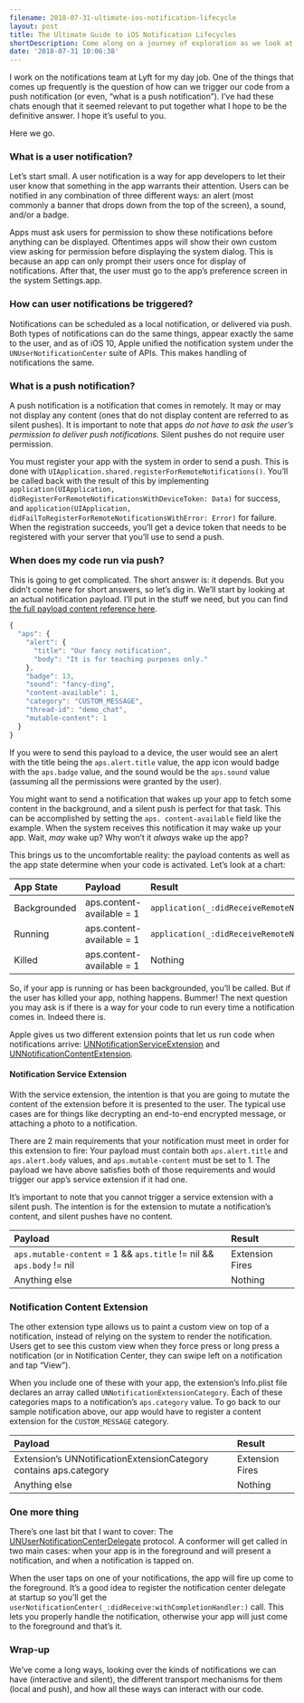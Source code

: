 ```yaml
---
filename: 2018-07-31-ultimate-ios-notification-lifecycle
layout: post
title: The Ultimate Guide to iOS Notification Lifecycles
shortDescription: Come along on a journey of exploration as we look at the life of notifications on iOS.
date: '2018-07-31 10:06:38'
---
```


I work on the notifications team at Lyft for my day job. One of the things that comes up frequently is the question of how can we trigger our code from a push notification (or even, “what is a push notification”). I’ve had these chats enough that it seemed relevant to put together what I hope to be the definitive answer. I hope it’s useful to you.

Here we go.

### What is a user notification?

Let’s start small. A user notification is a way for app developers to let their user know that something in the app warrants their attention. Users can be notified in any combination of three different ways: an alert (most commonly a banner that drops down from the top of the screen), a sound, and/or a badge.

Apps must ask users for permission to show these notifications before anything can be displayed. Oftentimes apps will show their own custom view asking for permission before displaying the system dialog. This is because an app can only prompt their users once for display of notifications. After that, the user must go to the app’s preference screen in the system Settings.app.

### How can user notifications be triggered?

Notifications can be scheduled as a local notification, or delivered via push. Both types of notifications can do the same things, appear exactly the same to the user, and as of iOS 10, Apple unified the notification system under the `UNUserNotificationCenter` suite of APIs. This makes handling of notifications the same.

### What is a push notification?

A push notification is a notification that comes in remotely. It may or may not display any content (ones that do not display content are referred to as silent pushes). It is important to note that apps _do not have to ask the user’s permission to deliver push notifications._ Silent pushes do not require user permission.

You must register your app with the system in order to send a push. This is done with `UIApplication.shared.registerForRemoteNotifications()`. You’ll be called back with the result of this by implementing `application(UIApplication, didRegisterForRemoteNotificationsWithDeviceToken: Data)` for success, and `application(UIApplication, didFailToRegisterForRemoteNotificationsWithError: Error)` for failure. When the registration succeeds, you’ll get a device token that needs to be registered with your server that you’ll use to send a push.

### When does my code run via push?

This is going to get complicated. The short answer is: it depends. But you didn’t come here for short answers, so let’s dig in. We’ll start by looking at an actual notification payload. I’ll put in the stuff we need, but you can find [the full payload content reference here](https://developer.apple.com/library/archive/documentation/NetworkingInternet/Conceptual/RemoteNotificationsPG/PayloadKeyReference.html#//apple_ref/doc/uid/TP40008194-CH17-SW5).

```js
{
  "aps": {
	"alert": {
	  "title": "Our fancy notification",
	  "body": "It is for teaching purposes only."
	},
	"badge": 13,
	"sound": "fancy-ding",
	"content-available": 1,
	"category": "CUSTOM_MESSAGE",
	"thread-id": "demo_chat",
	"mutable-content": 1
  }
}
```

If you were to send this payload to a device, the user would see an alert with the title being the `aps.alert.title` value, the app icon would badge with the `aps.badge` value, and the sound would be the `aps.sound` value (assuming all the permissions were granted by the user).

You might want to send a notification that wakes up your app to fetch some content in the background, and a silent push is perfect for that task. This can be accomplished by setting the `aps. content-available` field like the example. When the system receives this notification it may wake up your app. Wait, _may_ wake up? Why won’t it _always_ wake up the app?

This brings us to the uncomfortable reality: the payload contents as well as the app state determine when your code is activated. Let’s look at a chart:

<table>
<colgroup>
<col style="text-align:left;"/>
<col style="text-align:left;"/>
<col style="text-align:left;"/>
</colgroup>

<thead>
<tr>
	<th style="text-align:left;">App State</th>
	<th style="text-align:left;">Payload</th>
	<th style="text-align:left;">Result</th>
</tr>
</thead>

<tbody>
<tr>
	<td style="text-align:left;">Backgrounded</td>
	<td style="text-align:left;">aps.content-available = 1</td>
	<td style="text-align:left;"><code>application(_:didReceiveRemoteNotification:fetchCompletionHandler:)</code></td>
</tr>
<tr>
	<td style="text-align:left;">Running</td>
	<td style="text-align:left;">aps.content-available = 1</td>
	<td style="text-align:left;"><code>application(_:didReceiveRemoteNotification:fetchCompletionHandler:)</code></td>
</tr>
<tr>
	<td style="text-align:left;">Killed</td>
	<td style="text-align:left;">aps.content-available = 1</td>
	<td style="text-align:left;">Nothing</td>
</tr>
</tbody>
</table>

So, if your app is running or has been backgrounded, you’ll be called. But if the user has killed your app, nothing happens. Bummer! The next question you may ask is if there is a way for your code to run every time a notification comes in. Indeed there is.

Apple gives us two different extension points that let us run code when notifications arrive: [UNNotificationServiceExtension](https://developer.apple.com/documentation/usernotifications/unnotificationserviceextension) and [UNNotificationContentExtension](https://developer.apple.com/documentation/usernotificationsui/unnotificationcontentextension).

#### Notification Service Extension

With the service extension, the intention is that you are going to mutate the content of the extension before it is presented to the user. The typical use cases are for things like decrypting an end-to-end encrypted message, or attaching a photo to a notification. 

There are 2 main requirements that your notification must meet in order for this extension to fire: Your payload must contain both `aps.alert.title` and `aps.alert.body` values, and `aps.mutable-content` must be set to 1. The payload we have above satisfies both of those requirements and would trigger our app’s service extension if it had one.

It’s important to note that you cannot trigger a service extension with a silent push. The intention is for the extension to mutate a notification’s content, and silent pushes have no content.

<table>
<colgroup>
<col style="text-align:left;"/>
<col style="text-align:left;"/>
</colgroup>

<thead>
<tr>
	<th style="text-align:left;">Payload</th>
	<th style="text-align:left;">Result</th>
</tr>
</thead>

<tbody>
<tr>
	<td style="text-align:left;"><code>aps.mutable-content</code> = 1 &amp;&amp; <code>aps.title</code> != nil &amp;&amp; <code>aps.body</code> != nil</td>
	<td style="text-align:left;">Extension Fires</td>
</tr>
<tr>
	<td style="text-align:left;">Anything else</td>
	<td style="text-align:left;">Nothing</td>
</tr>
</tbody>
</table>

### Notification Content Extension

The other extension type allows us to paint a custom view on top of a notification, instead of relying on the system to render the notification. Users get to see this custom view when they force press or long press a notification (or in Notification Center, they can swipe left on a notification and tap “View”). 

When you include one of these with your app, the extension’s Info.plist file declares an array called `UNNotificationExtensionCategory`. Each of these categories maps to a notification’s `aps.category` value. To go back to our sample notification above, our app would have to register a content extension for the `CUSTOM_MESSAGE` category.

<table>
<colgroup>
<col style="text-align:left;"/>
<col style="text-align:left;"/>
</colgroup>

<thead>
<tr>
	<th style="text-align:left;">Payload</th>
	<th style="text-align:left;">Result</th>
</tr>
</thead>

<tbody>
<tr>
	<td style="text-align:left;">Extension&#8217;s UNNotificationExtensionCategory contains aps.category</td>
	<td style="text-align:left;">Extension Fires</td>
</tr>
<tr>
	<td style="text-align:left;">Anything else</td>
	<td style="text-align:left;">Nothing</td>
</tr>
</tbody>
</table>

### One more thing

There’s one last bit that I want to cover: The [UNUserNotificationCenterDelegate](https://developer.apple.com/documentation/usernotifications/unusernotificationcenterdelegate#) protocol. A conformer will get called in two main cases: when your app is in the foreground and will present a notification, and when a notification is tapped on.

When the user taps on one of your notifications, the app will fire up come to the foreground. It’s a good idea to register the notification center delegate at startup so you’ll get the `userNotificationCenter(_:didReceive:withCompletionHandler:)` call. This lets you properly handle the notification, otherwise your app will just come to the foreground and that’s it.

### Wrap-up

We’ve come a long ways, looking over the kinds of notifications we can have (interactive and silent), the different transport mechanisms for them (local and push), and how all these ways can interact with our code.
